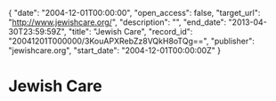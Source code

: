 {
  "date": "2004-12-01T00:00:00", 
  "open_access": false, 
  "target_url": "http://www.jewishcare.org/", 
  "description": "", 
  "end_date": "2013-04-30T23:59:59Z", 
  "title": "Jewish Care", 
  "record_id": "20041201T000000/3KouAPXRebZz8VQkH8oTQg==", 
  "publisher": "jewishcare.org", 
  "start_date": "2004-12-01T00:00:00Z"
}

# Jewish Care

